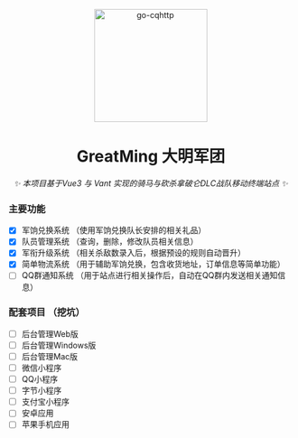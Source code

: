<p align="center">
  <a href="http://greatming.web.xintianyuehui.cn/">
    <img src="https://cdn2.xintianyuehui.cn/static/QQ图片20230504121436.jpg" width="200" height="200" alt="go-cqhttp">
  </a>
</p>

<div align="center">

# GreatMing 大明军团

_✨ 本项目基于Vue3 与 Vant 实现的骑马与砍杀拿破仑DLC战队移动终端站点 ✨_  

</div>


### 主要功能

- [x] 军饷兑换系统 （使用军饷兑换队长安排的相关礼品）
- [x] 队员管理系统 （查询，删除，修改队员相关信息）
- [x] 军衔升级系统 （相关杀敌数录入后，根据预设的规则自动晋升）
- [x] 简单物流系统 （用于辅助军饷兑换，包含收货地址，订单信息等简单功能）
- [ ] QQ群通知系统 （用于站点进行相关操作后，自动在QQ群内发送相关通知信息）

### 配套项目 （挖坑）

- [ ] 后台管理Web版
- [ ] 后台管理Windows版
- [ ] 后台管理Mac版
- [ ] 微信小程序
- [ ] QQ小程序
- [ ] 字节小程序
- [ ] 支付宝小程序
- [ ] 安卓应用
- [ ] 苹果手机应用
